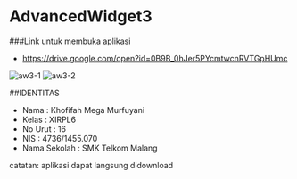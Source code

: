 # AdvancedWidget3

###Link untuk membuka aplikasi 
  * https://drive.google.com/open?id=0B9B_0hJer5PYcmtwcnRVTGpHUmc

![aw3-1](https://cloud.githubusercontent.com/assets/22130460/18813055/49edcf1a-8314-11e6-8459-bd82151d3c4f.PNG)
![aw3-2](https://cloud.githubusercontent.com/assets/22130460/18813056/49f02b8e-8314-11e6-9782-b8e7369bc12d.PNG)

##IDENTITAS
  * Nama : Khofifah Mega Murfuyani
  * Kelas : XIRPL6
  * No Urut : 16
  * NIS : 4736/1455.070
  * Nama Sekolah : SMK Telkom Malang
  
  
  catatan: aplikasi dapat langsung didownload
